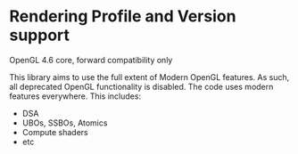 # Rendering Profile and Version support
OpenGL 4.6 core, forward compatibility only

This library aims to use the full extent of Modern OpenGL features.
As such, all deprecated OpenGL functionality is disabled.
The code uses modern features everywhere. This includes:
- DSA
- UBOs, SSBOs, Atomics
- Compute shaders
- etc

